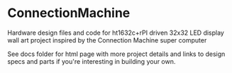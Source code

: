 # ConnectionMachine
Hardware design files and code for ht1632c+rPI driven 32x32 LED display wall art project inspired by the Connection Machine super computer

See docs folder for html page with more project details and links to design specs and parts 
if you're interesting in building your own.
